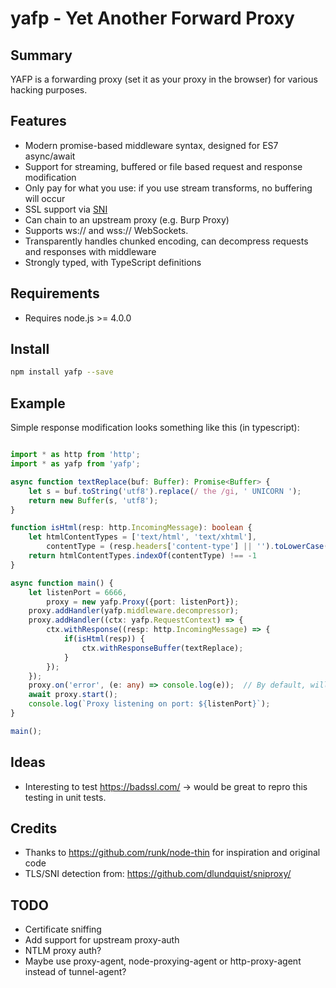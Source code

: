 # yafp - Yet Another Forward Proxy

## Summary

YAFP is a forwarding proxy (set it as your proxy in the browser) for various hacking purposes. 

## Features

* Modern promise-based middleware syntax, designed for ES7 async/await
* Support for streaming, buffered or file based request and response modification
* Only pay for what you use: if you use stream transforms, no buffering will occur
* SSL support via [SNI](https://en.wikipedia.org/wiki/Server_Name_Indication "Server Name Indication")
* Can chain to an upstream proxy (e.g. Burp Proxy)
* Supports ws:// and wss:// WebSockets.
* Transparently handles chunked encoding, can decompress requests and responses with middleware
* Strongly typed, with TypeScript definitions

## Requirements

* Requires node.js >= 4.0.0

## Install

```bash
npm install yafp --save
```

## Example

Simple response modification looks something like this (in typescript):

```typescript

import * as http from 'http';
import * as yafp from 'yafp';

async function textReplace(buf: Buffer): Promise<Buffer> {
    let s = buf.toString('utf8').replace(/ the /gi, ' UNICORN ');
    return new Buffer(s, 'utf8');
}

function isHtml(resp: http.IncomingMessage): boolean {
    let htmlContentTypes = ['text/html', 'text/xhtml'],
        contentType = (resp.headers['content-type'] || '').toLowerCase().split(';')[0];
    return htmlContentTypes.indexOf(contentType) !== -1
}

async function main() {
    let listenPort = 6666,
        proxy = new yafp.Proxy({port: listenPort});
    proxy.addHandler(yafp.middleware.decompressor);
    proxy.addHandler((ctx: yafp.RequestContext) => {
        ctx.withResponse((resp: http.IncomingMessage) => {
            if(isHtml(resp)) {
                ctx.withResponseBuffer(textReplace);
            }
        });
    });
    proxy.on('error', (e: any) => console.log(e));  // By default, will crash if you don't handle errors
    await proxy.start();
    console.log(`Proxy listening on port: ${listenPort}`);
}

main();

```

Ideas
-----

* Interesting to test https://badssl.com/ -> would be great to repro this testing in unit tests.

Credits
-------

* Thanks to https://github.com/runk/node-thin for inspiration and original code
* TLS/SNI detection from: https://github.com/dlundquist/sniproxy/

TODO
----

* Certificate sniffing
* Add support for upstream proxy-auth
* NTLM proxy auth?  
* Maybe use proxy-agent, node-proxying-agent or http-proxy-agent instead of tunnel-agent?
